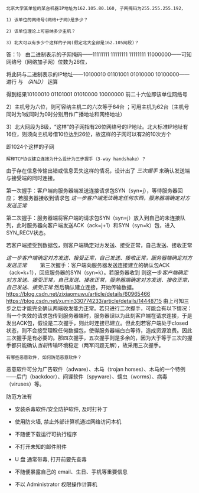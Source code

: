```
北京大学某单位的某台机器IP地址为162.105.80.160, 子网掩码为255.255.255.192，

1) 该单位的网络号(网络+子网)是多少？

2) 该单位理论上可容纳多少主机？

3) 北大可以有多少个这样的子网(假定北大全部是162.105网段)？
```
答：1） 由二进制表示的子网掩码——11111111 11111111 11111111 11000000——可知网络号（网络加子网）位数为26位，

将此码与二进制表示的IP地址——10100010 01101001 01010000 10100000——进行 与 *（AND）* 运算

得到结果10100010 01101001 01010000 10000000 前二十六位即该单位网络号

2）主机号为六位，则可容纳主机二的六次等于64台  ；可用主机为62台（主机号同时为1或同时为0时分别用作广播地址和网络地址）

3）北大网段为B级，“这样”的子网指有26位网络号的IP地址。北大标准IP地址有16位，则须向主机号借10位达到26位，故这样的子网可以有2的10次方个

即1024个这样的子网

```
解释TCP协议建立连接为什么设计为三步握手（3-way handshake）？
```

由于存在信息传输出错或信息丢失这样的情况，设计出了 *三次握手* 来确认发送端与接受端的同时连接。

第一次握手：客户端向服务器端发送连接请求包SYN（syn=j），等待服务器回应； 若服务器接收到请求包 *这一步客户端无法确定任何东西，服务器端确定对方发送正常*

第二次握手：服务器端将客户端的请求包SYN（syn=j）放入到自己的未连接队列，此时服务器向客户端发送ACK（ack=j+1）和SYN（syn=k）包，进入SYN_RECV状态。
     
   若客户端接受到数据包，则客户端确定对方发送、接受正常，自己发送、接收正常
  
  *这一步客户端确定对方发送、接受正常，自己发送、接收正常，服务器端确定对方发送正常*
　　
第三次握手：客户端向服务器发送连接建立的确认包ACK（ack=k+1），回应服务器的SYN（syn=k）。若服务器收到
    则这一步*客户端确定对方发送、接受正常，自己发送、接收正常，服务器端确定对方发送、接收正常，自己发送、接受正常*
    然后确认建立连接，开始传输数据。https://blog.csdn.net/zixiaomuwu/article/details/60965466
    https://blog.csdn.net/xumin330774233/article/details/14448715
由上可知三步之后才能完全确认两端收发能力正常。若只进行二次握手，可能会有以下情况：当一个失效的请求包传到服务器端时，服务器误以为此刻客户端在请求连接，于是发出ACK包，假设是二次握手，则此时连接已建立。但此刻若客户端处于closed状态，则不会接受理睬任何数据包，使得服务器端白白等待，造成资源浪费。因此三次握手是有必要的。那四次握手，五次握手则是多余的，因为大于等于三次的握手都只能确认*当前*传输环境稳定（两军问题无解），故采用三次握手。

```
有哪些恶意软件, 如何防范恶意软件？
```
恶意软件可分为广告软件（adware）、木马（trojan horses）、木马的一个特例——后门（backdoor）、间谍软件（spyware）、蠕虫（worms）、病毒（viruses）等。

防范方法有

- 安装杀毒软件/安全防护软件, 及时打补丁

- 使用防火墙, 禁止外部计算机通过网络访问本机

- 不随便下载运行可执行程序

- 不打开未知的邮件附件

- U 盘 通常带毒, 打开前要先查毒

- 不随便暴露自己的 email、生日、手机等重要信息

- 不以 Administrator 权限操作计算机
